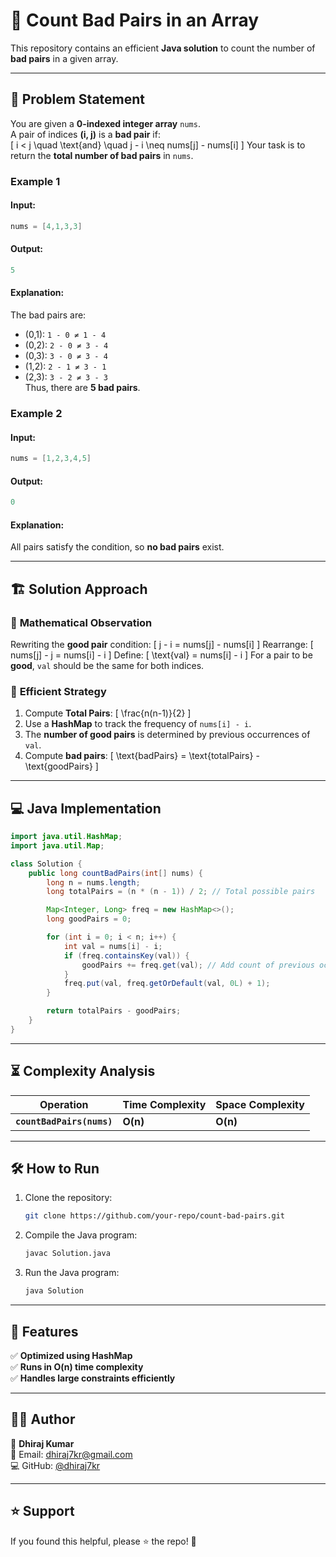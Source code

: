 # 🚀 Count Bad Pairs in an Array  

This repository contains an efficient **Java solution** to count the number of **bad pairs** in a given array.

---

## 📌 **Problem Statement**  
You are given a **0-indexed integer array** `nums`.  
A pair of indices **(i, j)** is a **bad pair** if:  
\[
i < j \quad \text{and} \quad j - i \neq nums[j] - nums[i]
\]
Your task is to return the **total number of bad pairs** in `nums`.

### **Example 1**
#### **Input**:
```java
nums = [4,1,3,3]
```
#### **Output**:
```java
5
```
#### **Explanation**:
The bad pairs are:  
- (0,1): `1 - 0 ≠ 1 - 4`
- (0,2): `2 - 0 ≠ 3 - 4`
- (0,3): `3 - 0 ≠ 3 - 4`
- (1,2): `2 - 1 ≠ 3 - 1`
- (2,3): `3 - 2 ≠ 3 - 3`  
Thus, there are **5 bad pairs**.

### **Example 2**
#### **Input**:
```java
nums = [1,2,3,4,5]
```
#### **Output**:
```java
0
```
#### **Explanation**:
All pairs satisfy the condition, so **no bad pairs** exist.

---

## 🏗️ **Solution Approach**  
### 🔹 **Mathematical Observation**
Rewriting the **good pair** condition:
\[
j - i = nums[j] - nums[i]
\]
Rearrange:
\[
nums[j] - j = nums[i] - i
\]
Define:
\[
\text{val} = nums[i] - i
\]
For a pair to be **good**, `val` should be the same for both indices.

### 🔹 **Efficient Strategy**
1. Compute **Total Pairs**:
   \[
   \frac{n(n-1)}{2}
   \]
2. Use a **HashMap** to track the frequency of `nums[i] - i`.
3. The **number of good pairs** is determined by previous occurrences of `val`.
4. Compute **bad pairs**:
   \[
   \text{badPairs} = \text{totalPairs} - \text{goodPairs}
   \]

---

## 💻 **Java Implementation**
```java
import java.util.HashMap;
import java.util.Map;

class Solution {
    public long countBadPairs(int[] nums) {
        long n = nums.length;
        long totalPairs = (n * (n - 1)) / 2; // Total possible pairs

        Map<Integer, Long> freq = new HashMap<>();
        long goodPairs = 0;

        for (int i = 0; i < n; i++) {
            int val = nums[i] - i;
            if (freq.containsKey(val)) {
                goodPairs += freq.get(val); // Add count of previous occurrences
            }
            freq.put(val, freq.getOrDefault(val, 0L) + 1);
        }

        return totalPairs - goodPairs;
    }
}
```

---

## ⏳ **Complexity Analysis**
| Operation  | Time Complexity | Space Complexity |
|------------|----------------|------------------|
| **`countBadPairs(nums)`** | **O(n)** | **O(n)** |

---

## 🛠️ **How to Run**
1. Clone the repository:
   ```sh
   git clone https://github.com/your-repo/count-bad-pairs.git
   ```
2. Compile the Java program:
   ```sh
   javac Solution.java
   ```
3. Run the Java program:
   ```sh
   java Solution
   ```

---

## 🌟 **Features**
✅ **Optimized using HashMap**  
✅ **Runs in O(n) time complexity**  
✅ **Handles large constraints efficiently**  

---

## 👨‍💻 **Author**
👤 **Dhiraj Kumar**  
📧 Email: dhiraj7kr@gmail.com  
💻 GitHub: [@dhiraj7kr](https://github.com/dhiraj7kr)

---

## ⭐ **Support**
If you found this helpful, please ⭐ the repo! 🚀
